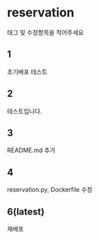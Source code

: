 # reservation

태그 및 수정항목을 적어주세요

## 1

초기배포 테스트

## 2

테스트입니다.

## 3

README.md 추가

## 4

reservation.py, Dockerfile 수정

## 6(latest)

재배포
